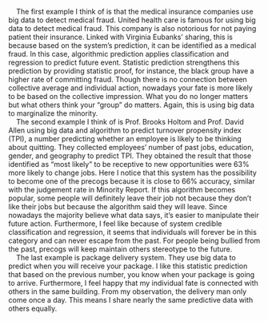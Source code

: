 &nbsp;&nbsp;&nbsp;&nbsp;The first example I think of is that the medical insurance companies use big data to detect medical fraud. United health care is famous for using big data to detect medical fraud. This company is also notorious for not paying patient their insurance. Linked with Virginia Eubanks’ sharing, this is because based on the system’s prediction, it can be identified as a medical fraud. In this case, algorithmic prediction applies classification and regression to predict future event. Statistic prediction strengthens this prediction by providing statistic proof, for instance, the black group have a higher rate of committing fraud. Though there is no connection between collective average and individual action, nowadays your fate is more likely to be based on the collective impression. What you do no longer matters but what others think your “group” do matters. Again, this is using big data to marginalize the minority.
<br>
&nbsp;&nbsp;&nbsp;&nbsp;The second example I think of is Prof. Brooks Holtom and Prof. David Allen using big data and algorithm to predict turnover propensity index (TPI), a number predicting whether an employee is likely to be thinking about quitting. They collected employees’ number of past jobs, education, gender, and geography to predict TPI. They obtained the result that those identified as “most likely” to be receptive to new opportunities were 63% more likely to change jobs. Here I notice that this system has the possibility to become one of the precogs because it is close to 66% accuracy, similar with the judgement rate in Minority Report. If this algorithm becomes popular, some people will definitely leave their job not because they don’t like their jobs but because the algorithm said they will leave. Since nowadays the majority believe what data says, it’s easier to manipulate their future action. Furthermore, I feel like because of system credible classification and regression, it seems that individuals will forever be in this category and can never escape from the past. For people being bullied from the past, precogs will keep maintain others stereotype to the future.
<br>
&nbsp;&nbsp;&nbsp;&nbsp;The last example is package delivery system. They use big data to predict when you will receive your package. I like this statistic prediction that based on the previous number, you know when your package is going to arrive. Furthermore, I feel happy that my individual fate is connected with others in the same building. From my observation, the delivery man only come once a day. This means I share nearly the same predictive data with others equally. 
